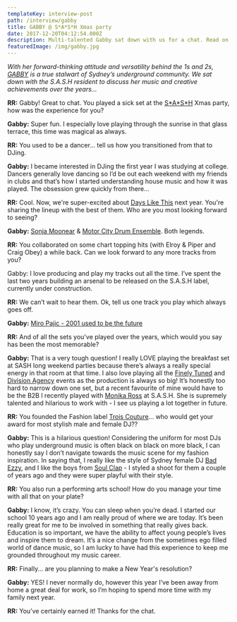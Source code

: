 ```yaml
---
templateKey: interview-post
path: /interview/gabby
title: GABBY @ S*A*S*H Xmas party
date: 2017-12-20T04:12:54.000Z
description: Multi-talented Gabby sat down with us for a chat. Read on!
featuredImage: /img/gabby.jpg
---
```

_With her forward-thinking attitude and versatility behind the 1s and 2s, [GABBY](https://www.facebook.com/iamgabbymusic/) is a true stalwart of Sydney’s underground community. We sat down with the S.A.S.H resident to discuss her music and creative achievements over the years..._

**RR:** Gabby! Great to chat. You played a sick set at the [S\*A\*S*H](https://www.facebook.com/sashsundays/) Xmas party, how was the experience for you?

**Gabby:** Super fun. I especially love playing through the sunrise in that glass terrace, this time was magical as always.

**RR:** You used to be a dancer... tell us how you transitioned from that to DJing.

**Gabby:** I became interested in DJing the first year I was studying at college. Dancers generally love dancing so I’d be out each weekend with my friends in clubs and that’s how I started understanding house music and how it was played. The obsession grew quickly from there...

**RR:** Cool. Now, we're super-excited about [Days Like This](https://www.facebook.com/dayslikethissydney/) next year. You're sharing the lineup with the best of them. Who are you most looking forward to seeing?

**Gabby:** [Sonja Moonear](https://www.facebook.com/sonja.moonear/) & [Motor City Drum Ensemble](https://www.facebook.com/MotorCityDrumEnsemble/). Both legends.

**RR:** You collaborated on some chart topping hits (with Elroy & Piper and Craig Obey) a while back. Can we look forward to any more tracks from you?

Gabby: I love producing and play my tracks out all the time. I’ve spent the last two years building an arsenal to be released on the S.A.S.H label, currently under construction.

**RR:** We can’t wait to hear them. Ok, tell us one track you play which always goes off.

**Gabby:** [Miro Pajic - 2001 used to be the future](https://l.facebook.com/l.php?u=https%3A%2F%2Fwww.youtube.com%2Fwatch%3Fv%3D-ifVloKlZik&h=ATPeUIlS8d0OFGzVtq05ujyeU0IYWmRI-KCuPY4HpZRa8rRUy3HRO9B3neoZeysHOC-sT67mFTTB18wZMvvdxF4I3UZHpKeIuonY5H6qCyx-4IkFlXp_IkLs)

**RR:** And of all the sets you've played over the years, which would you say has been the most memorable?

**Gabby:** That is a very tough question! I really LOVE playing the breakfast set at SASH long weekend parties because there’s always a really special energy in that room at that time. I also love playing all the [Finely Tuned](https://www.facebook.com/FinelyTunedAU/) and [Division Agency](https://www.facebook.com/divisionagency/) events as the production is always so big! It’s honestly too hard to narrow down one set, but a recent favourite of mine would have to be the B2B I recently played with [Monika Ross](https://www.facebook.com/miss.monika.ross/) at S.A.S.H. She is supremely talented and hilarious to work with - I see us playing a lot together in future.

**RR:** You founded the Fashion label [Trois Couture](https://l.facebook.com/l.php?u=http%3A%2F%2Fwww.troiscouture.com%2F&h=ATMMQYXK44f45ko7TMLa1STWcDPRHJmaFyK89uDCH36Na_E6u-2q3DJrNTqfnJdscYyp_D-NqxO8LjMxTo0gik15xgM2kpH9NAzfD1vlmDJp_phGoW2oIrEs)... who would get your award for most stylish male and female DJ??

**Gabby:** This is a hilarious question! Considering the uniform for most DJs who play underground music is often black on black on more black, I can honestly say I don’t navigate towards the music scene for my fashion inspiration. In saying that, I really like the style of Sydney female DJ [Bad Ezzy](https://www.facebook.com/Bad-Ezzy-431221903591765/), and I like the boys from [Soul Clap](https://www.facebook.com/soulclap/) - I styled a shoot for them a couple of years ago and they were super playful with their style.

**RR:** You also run a performing arts school! How do you manage your time with all that on your plate?

**Gabby:** I know, it’s crazy. You can sleep when you’re dead. I started our school 10 years ago and I am really proud of where we are today. It’s been really great for me to be involved in something that really gives back. Education is so important, we have the ability to affect young people’s lives and inspire them to dream. It’s a nice change from the sometimes ego filled world of dance music, so I am lucky to have had this experience to keep me grounded throughout my music career.

**RR:** Finally... are you planning to make a New Year's resolution?

**Gabby:** YES! I never normally do, however this year I’ve been away from home a great deal for work, so I’m hoping to spend more time with my family next year.

**RR:** You’ve certainly earned it! Thanks for the chat.
